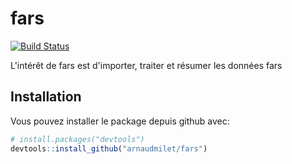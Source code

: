 
<!-- README.md is generated from README.Rmd. Please edit that file -->
fars
====

[![Build Status](https://travis-ci.org/arnaudmilet/fars.svg?branch=master)](https://travis-ci.org/arnaudmilet/fars)

L'intérêt de fars est d'importer, traiter et résumer les données fars

Installation
------------

Vous pouvez installer le package depuis github avec:

``` r
# install.packages("devtools")
devtools::install_github("arnaudmilet/fars")
```

